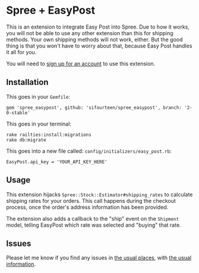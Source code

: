 # Spree + EasyPost

This is an extension to integrate Easy Post into Spree. Due to how it works, you will not be able to use any other extension than this for shipping methods. Your own shipping methods will not work, either. But the good thing is that you won't have to worry about that, because Easy Post handles it all for you.

You will need to [sign up for an account](https://www.easypost.com/) to use this extension.

## Installation

This goes in your `Gemfile`:

   `
    gem 'spree_easypost', github: 'sifourteen/spree_easypost', branch: '2-0-stable'
   `

This goes in your terminal:

    rake railties:install:migrations
    rake db:migrate

This goes into a new file called: `config/initializers/easy_post.rb`:

    EasyPost.api_key = 'YOUR_API_KEY_HERE'

## Usage

This extension hijacks `Spree::Stock::Estimator#shipping_rates` to calculate shipping rates for your orders. This call happens during the checkout process, once the order's address information has been provided.

The extension also adds a callback to the "ship" event on the `Shipment` model, telling EasyPost which rate was selected and "buying" that rate.

## Issues

Please let me know if you find any issues in [the usual places](https://github.com/radar/spree_easypost/issues), with [the usual information](https://github.com/spree/spree/tree/master/CONTRIBUTING.md). 

